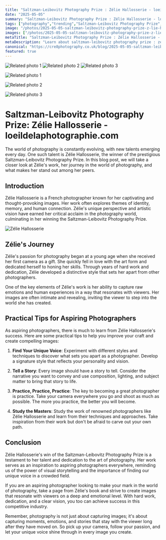 ```yaml
---
title: "Saltzman-Leibovitz Photography Prize : Zélie Hallosserie - loeildelaphotographie.com"
date: "2025-05-05"
summary: "Saltzman-Leibovitz Photography Prize : Zélie Hallosserie - loeildelaphotographie.com - A trending topic in photography."
tags: ["photography","trending","Saltzman-Leibovitz Photography Prize","Zélie Hallosserie","identity","storytelling","emotion","inspiration","visual storytelling","unique voice","aspiring photographers"]
image: "/photos/2025-05-05-saltzman-leibovitz-photography-prize-z-lie-hallosserie-loeildelaphotographie-com-1.jpg"
images: ["/photos/2025-05-05-saltzman-leibovitz-photography-prize-z-lie-hallosserie-loeildelaphotographie-com-1.jpg","/photos/2025-05-05-saltzman-leibovitz-photography-prize-z-lie-hallosserie-loeildelaphotographie-com-2.jpg","/photos/2025-05-05-saltzman-leibovitz-photography-prize-z-lie-hallosserie-loeildelaphotographie-com-3.jpg"]
metaTitle: "Saltzman-Leibovitz Photography Prize : Zélie Hallosserie - loeildelaphotographie.com | cre8 Photography"
metaDescription: "Learn about saltzman-leibovitz photography prize : zélie hallosserie - loeildelaphotographie.com in photography with practical tips and insights."
canonical: "https://cre8photography.co.uk/blog/2025-05-05-saltzman-leibovitz-photography-prize-z-lie-hallosserie-loeildelaphotographie-com"
featured: true
---
```


<!-- Gallery as HTML -->

<div class="grid grid-cols-1 sm:grid-cols-2 md:grid-cols-3 gap-4">
  <img src="/photos/2025-05-05-saltzman-leibovitz-photography-prize-z-lie-hallosserie-loeildelaphotographie-com-1.jpg" alt="Related photo 1" class="w-full rounded-lg" />
<img src="/photos/2025-05-05-saltzman-leibovitz-photography-prize-z-lie-hallosserie-loeildelaphotographie-com-2.jpg" alt="Related photo 2" class="w-full rounded-lg" />
<img src="/photos/2025-05-05-saltzman-leibovitz-photography-prize-z-lie-hallosserie-loeildelaphotographie-com-3.jpg" alt="Related photo 3" class="w-full rounded-lg" />
</div>


<!-- Gallery as Markdown -->
![Related photo 1](/photos/2025-05-05-saltzman-leibovitz-photography-prize-z-lie-hallosserie-loeildelaphotographie-com-1.jpg)


![Related photo 2](/photos/2025-05-05-saltzman-leibovitz-photography-prize-z-lie-hallosserie-loeildelaphotographie-com-2.jpg)


![Related photo 3](/photos/2025-05-05-saltzman-leibovitz-photography-prize-z-lie-hallosserie-loeildelaphotographie-com-3.jpg)



# Saltzman-Leibovitz Photography Prize: Zélie Hallosserie - loeildelaphotographie.com

The world of photography is constantly evolving, with new talents emerging every day. One such talent is Zélie Hallosserie, the winner of the prestigious Saltzman-Leibovitz Photography Prize. In this blog post, we will take a closer look at Zélie's work, her journey in the world of photography, and what makes her stand out among her peers.

## Introduction

Zélie Hallosserie is a French photographer known for her captivating and thought-provoking images. Her work often explores themes of identity, memory, and human connection. Zélie's unique perspective and artistic vision have earned her critical acclaim in the photography world, culminating in her winning the Saltzman-Leibovitz Photography Prize.

![Zélie Hallosserie](/path/to/zelie_hallosserie.jpg)

## Zélie's Journey

Zélie's passion for photography began at a young age when she received her first camera as a gift. She quickly fell in love with the art form and dedicated herself to honing her skills. Through years of hard work and dedication, Zélie developed a distinctive style that sets her apart from other photographers.

One of the key elements of Zélie's work is her ability to capture raw emotions and human experiences in a way that resonates with viewers. Her images are often intimate and revealing, inviting the viewer to step into the world she has created.

## Practical Tips for Aspiring Photographers

As aspiring photographers, there is much to learn from Zélie Hallosserie's success. Here are some practical tips to help you improve your craft and create compelling images:

1. **Find Your Unique Voice**: Experiment with different styles and techniques to discover what sets you apart as a photographer. Develop a signature style that reflects your personality and vision.

2. **Tell a Story**: Every image should have a story to tell. Consider the narrative you want to convey and use composition, lighting, and subject matter to bring that story to life.

3. **Practice, Practice, Practice**: The key to becoming a great photographer is practice. Take your camera everywhere you go and shoot as much as possible. The more you practice, the better you will become.

4. **Study the Masters**: Study the work of renowned photographers like Zélie Hallosserie and learn from their techniques and approaches. Take inspiration from their work but don't be afraid to carve out your own path.

## Conclusion

Zélie Hallosserie's win of the Saltzman-Leibovitz Photography Prize is a testament to her talent and dedication to the art of photography. Her work serves as an inspiration to aspiring photographers everywhere, reminding us of the power of visual storytelling and the importance of finding our unique voice in a crowded field.

If you are an aspiring photographer looking to make your mark in the world of photography, take a page from Zélie's book and strive to create images that resonate with viewers on a deep and emotional level. With hard work, dedication, and a clear vision, you too can achieve success in this competitive industry.

Remember, photography is not just about capturing images; it's about capturing moments, emotions, and stories that stay with the viewer long after they have moved on. So pick up your camera, follow your passion, and let your unique voice shine through in every image you create.

